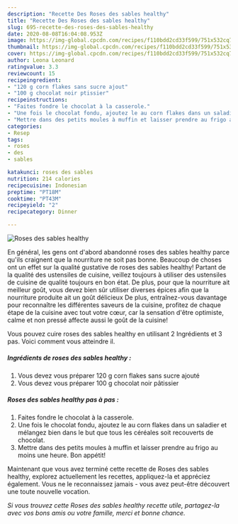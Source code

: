 ```yaml
---
description: "Recette Des Roses des sables healthy"
title: "Recette Des Roses des sables healthy"
slug: 695-recette-des-roses-des-sables-healthy
date: 2020-08-08T16:04:08.953Z
image: https://img-global.cpcdn.com/recipes/f110bdd2cd33f599/751x532cq70/roses-des-sables-healthy-photo-principale-de-la-recette.jpg
thumbnail: https://img-global.cpcdn.com/recipes/f110bdd2cd33f599/751x532cq70/roses-des-sables-healthy-photo-principale-de-la-recette.jpg
cover: https://img-global.cpcdn.com/recipes/f110bdd2cd33f599/751x532cq70/roses-des-sables-healthy-photo-principale-de-la-recette.jpg
author: Leona Leonard
ratingvalue: 3.3
reviewcount: 15
recipeingredient:
- "120 g corn flakes sans sucre ajout"
- "100 g chocolat noir ptissier"
recipeinstructions:
- "Faites fondre le chocolat à la casserole."
- "Une fois le chocolat fondu, ajoutez le au corn flakes dans un saladier et mélangez bien dans le but que tous les céréales soit recouverts de chocolat."
- "Mettre dans des petits moules à muffin et laisser prendre au frigo au moins une heure. Bon appétit!"
categories:
- Resep
tags:
- roses
- des
- sables

katakunci: roses des sables 
nutrition: 214 calories
recipecuisine: Indonesian
preptime: "PT18M"
cooktime: "PT43M"
recipeyield: "2"
recipecategory: Dinner

---
```



![Roses des sables healthy](https://img-global.cpcdn.com/recipes/f110bdd2cd33f599/751x532cq70/roses-des-sables-healthy-photo-principale-de-la-recette.jpg)

En général, les gens ont d'abord abandonné roses des sables healthy parce qu'ils craignent que la nourriture ne soit pas bonne. Beaucoup de choses ont un effet sur la qualité gustative de roses des sables healthy! Partant de la qualité des ustensiles de cuisine, veillez toujours à utiliser des ustensiles de cuisine de qualité toujours en bon état. De plus, pour que la nourriture ait meilleur goût, vous devez bien sûr utiliser diverses épices afin que la nourriture produite ait un goût délicieux De plus, entraînez-vous davantage pour reconnaître les différentes saveurs de la cuisine, profitez de chaque étape de la cuisine avec tout votre cœur, car la sensation d'être optimiste, calme et non pressé affecte aussi le goût de la cuisine!

<!--inarticleads1-->

Vous pouvez cuire roses des sables healthy en utilisant 2 Ingrédients et 3 pas. Voici comment vous atteindre il.

##### Ingrédients de roses des sables healthy :

1. Vous devez vous préparer 120 g corn flakes sans sucre ajouté
1. Vous devez vous préparer 100 g chocolat noir pâtissier




<!--inarticleads2-->

##### Roses des sables healthy pas à pas :

1. Faites fondre le chocolat à la casserole.
1. Une fois le chocolat fondu, ajoutez le au corn flakes dans un saladier et mélangez bien dans le but que tous les céréales soit recouverts de chocolat.
1. Mettre dans des petits moules à muffin et laisser prendre au frigo au moins une heure. Bon appétit!




<!--inarticleads1-->

<p>
Maintenant que vous avez terminé cette recette de Roses des sables healthy, explorez actuellement les recettes, appliquez-la et appréciez également. Vous ne le reconnaissez jamais - vous avez peut-être découvert une toute nouvelle vocation.
</p>

<p>
<i>Si vous trouvez cette Roses des sables healthy recette utile, partagez-la avec vos bons amis ou votre famille, merci et bonne chance.</i>
</p>
